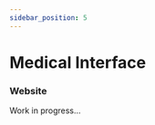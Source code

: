 ```yaml
---
sidebar_position: 5
---
```


# Medical Interface
### Website

Work in progress...

<!-- This interface will only be used by the staff that has **medical access**.
This interface will be used to regist medical emergencies that occur during the event.
The doctor or the nurse will create a **medical file** of the emergency and regist in the medical platform the observations of the treatment or what has happened.

> This platform is useful for the scouts event in order that, in a situation that it is need to activate the health insurance, the hospital can have all the first informations about the emergency and the patient. -->

<!-- ![alt text](img/medicalInterfaceMedicalFile.png) -->

<!-- > **_note:_**  All prototype was made using [Figma](https://www.figma.com). -->